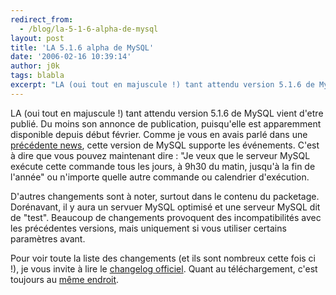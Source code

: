 ```yaml
---
redirect_from:
  - /blog/la-5-1-6-alpha-de-mysql
layout: post
title: 'LA 5.1.6 alpha de MySQL'
date: '2006-02-16 10:39:14'
author: j0k
tags: blabla
excerpt: "LA (oui tout en majuscule !) tant attendu version 5.1.6 de MySQL vient d'etre publié. Du moins son annonce de publication, puisqu'elle est apparemment disponible depuis début février.     \nComme je vous en avais parlé dans une [précédente news](http://www.j0k3r.net/news-mysql-5-1-5-alpha-1014.html), cette version de MySQL supporte les événements. C'est à      …"
---
```


LA (oui tout en majuscule !) tant attendu version 5.1.6 de MySQL vient d'etre publié. Du moins son annonce de publication, puisqu'elle est apparemment disponible depuis début février.
Comme je vous en avais parlé dans une [précédente news](http://www.j0k3r.net/news-mysql-5-1-5-alpha-1014.html), cette version de MySQL supporte les événements. C'est à dire que vous pouvez maintenant dire : &quot;Je veux que le serveur MySQL exécute cette commande tous les jours, à 9h30 du matin, jusqu'à la fin de l'année&quot; ou n'importe quelle autre commande ou calendrier d'exécution.

D'autres changements sont à noter, surtout dans le contenu du packetage. Dorénavant, il y aura un servuer MySQL optimisé et une serveur MySQL dit de &quot;test&quot;.   Beaucoup de changements provoquent des incompatibilités avec les précédentes versions, mais uniquement si vous utiliser certains paramètres avant.

Pour voir toute la liste des changements (et ils sont nombreux cette fois ci !), je vous invite à lire le [changelog officiel](http://dev.mysql.com/doc/refman/5.1/en/news-5-1-6.html). Quant au téléchargement, c'est toujours au [même endroit](http://dev.mysql.com/downloads/mysql/5.1.html).
